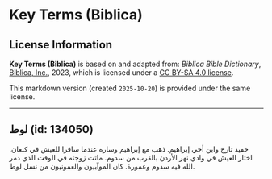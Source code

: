 # Key Terms (Biblica)

## License Information

**Key Terms (Biblica)** is based on and adapted from: _Biblica Bible Dictionary_, [Biblica, Inc.](https://www.biblica.com/), 2023, which is licensed under a [CC BY-SA 4.0 license](https://creativecommons.org/licenses/by-sa/4.0/legalcode.en).

This markdown version (created `2025-10-20`) is provided under the same license.



--------------------------------

## لوط (id: 134050)

حفيد تارح وابن أخي إبراهيم. ذهب مع إبراهيم وسارة عندما سافرا للعيش في كنعان. اختار العيش في وادي نهر الأردن بالقرب من سدوم. ماتت زوجته في الوقت الذي دمر الله فيه سدوم وعمورة. كان الموآبيون والعمونيون من نسل لوط.


